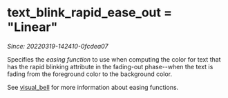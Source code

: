 # text_blink_rapid_ease_out = "Linear"

*Since: 20220319-142410-0fcdea07*

Specifies the *easing function* to use when computing the color
for text that has the rapid blinking attribute in the fading-out
phase--when the text is fading from the foreground color to the
background color.

See [visual_bell](visual_bell.md) for more information about
easing functions.

